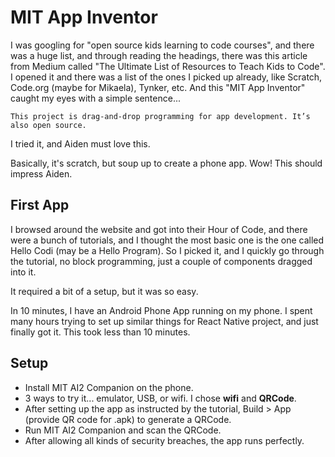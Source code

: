# MIT App Inventor

I was googling for "open source kids learning to code courses", and there was a huge list, and through reading the headings, there was this article from Medium called "The Ultimate List of Resources to Teach Kids to Code".  I opened it and there was a list of the ones I picked up already, like Scratch, Code.org (maybe for Mikaela), Tynker, etc.  And this "MIT App Inventor" caught my eyes with a simple sentence...

```
This project is drag-and-drop programming for app development. It’s also open source.
```

I tried it, and Aiden must love this.

Basically, it's scratch, but soup up to create a phone app.  Wow! This should impress Aiden.

## First App

I browsed around the website and got into their Hour of Code, and there were a bunch of tutorials, and I thought the most basic one is the one called Hello Codi (may be a Hello Program).  So I picked it, and I quickly go through the tutorial, no block programming, just a couple of components dragged into it.

It required a bit of a setup, but it was so easy.

In 10 minutes, I have an Android Phone App running on my phone.  I spent many hours trying to set up similar things for React Native project, and just finally got it.  This took less than 10 minutes.

## Setup

* Install MIT AI2 Companion on the phone.
* 3 ways to try it... emulator, USB, or wifi.  I chose **wifi** and **QRCode**.
* After setting up the app as instructed by the tutorial, Build > App (provide QR code for .apk) to generate a QRCode.
* Run MIT AI2 Companion and scan the QRCode.
* After allowing all kinds of security breaches, the app runs perfectly.